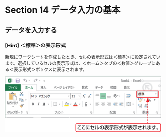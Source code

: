 # Section 14 データ入力の基本

## データを入力する

### [Hint] ＜標準＞の表示形式

新規にワークシートを作成したとき、セルの表示形式は＜標準＞に設定されています。選択しているセルの表示形式は、＜ホーム＞タブの＜数値＞グループにある＜表示形式＞ボックスに表示されます。

![](005.png)
